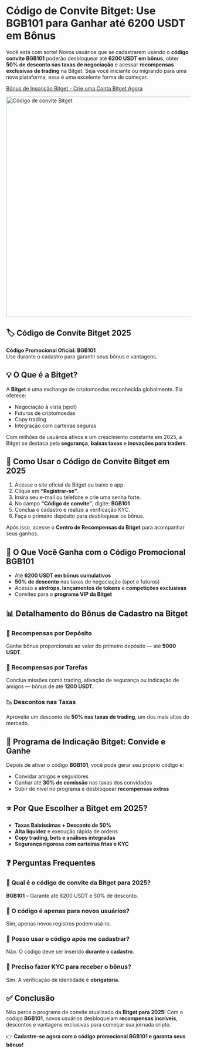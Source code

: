 <h1>Código de Convite Bitget: Use BGB101 para Ganhar até 6200 USDT em Bônus</h1>
<p>Você está com sorte! Novos usuários que se cadastrarem usando o <strong>código convite BGB101</strong> poderão desbloquear até <strong>6200 USDT em bônus</strong>, obter <strong>50% de desconto nas taxas de negociação</strong> e acessar <strong>recompensas exclusivas de trading</strong> na Bitget. Seja você iniciante ou migrando para uma nova plataforma, essa é uma excelente forma de começar.</p>

<p><a href="https://partner.bitget.com/bg/new1" target="_blank">Bônus de Inscrição Bitget - Crie uma Conta Bitget Agora</a></p>

<img src="https://images.mirror-media.xyz/publication-images/XAxjfIBpcAAXjLkUIdBYH.png" alt="Código de convite Bitget" width="600">

<h2>🏷️ <strong>Código de Convite Bitget 2025</strong></h2>
<p><strong>Código Promocional Oficial: BGB101</strong><br>Use durante o cadastro para garantir seus bônus e vantagens.</p>

<h2>💡 <strong>O Que é a Bitget?</strong></h2>
<p>A <strong>Bitget</strong> é uma exchange de criptomoedas reconhecida globalmente. Ela oferece:</p>
<ul>
<li>Negociação à vista (spot)</li>
<li>Futuros de criptomoedas</li>
<li>Copy trading</li>
<li>Integração com carteiras seguras</li>
</ul>
<p>Com milhões de usuários ativos e um crescimento constante em 2025, a Bitget se destaca pela <strong>segurança</strong>, <strong>baixas taxas</strong> e <strong>inovações para traders</strong>.</p>

<h2>📝 <strong>Como Usar o Código de Convite Bitget em 2025</strong></h2>
<ol>
<li>Acesse o site oficial da Bitget ou baixe o app.</li>
<li>Clique em <strong>“Registrar-se”</strong>.</li>
<li>Insira seu e-mail ou telefone e crie uma senha forte.</li>
<li>No campo <strong>“Código de convite”</strong>, digite: <strong>BGB101</strong></li>
<li>Conclua o cadastro e realize a verificação KYC.</li>
<li>Faça o primeiro depósito para desbloquear os bônus.</li>
</ol>
<p>Após isso, acesse o <strong>Centro de Recompensas da Bitget</strong> para acompanhar seus ganhos.</p>

<h2>🎁 <strong>O Que Você Ganha com o Código Promocional BGB101</strong></h2>
<ul>
<li>Até <strong>6200 USDT em bônus cumulativos</strong></li>
<li><strong>50% de desconto</strong> nas taxas de negociação (spot e futuros)</li>
<li>Acesso a <strong>airdrops, lançamentos de tokens</strong> e <strong>competições exclusivas</strong></li>
<li>Convites para o <strong>programa VIP da Bitget</strong></li>
</ul>

<h2>📊 <strong>Detalhamento do Bônus de Cadastro na Bitget</strong></h2>

<h3>🎯 Recompensas por Depósito</h3>
<p>Ganhe bônus proporcionais ao valor do primeiro depósito — até <strong>5000 USDT</strong>.</p>

<h3>🧩 Recompensas por Tarefas</h3>
<p>Conclua missões como trading, ativação de segurança ou indicação de amigos — bônus de até <strong>1200 USDT</strong>.</p>

<h3>📉 Descontos nas Taxas</h3>
<p>Aproveite um desconto de <strong>50% nas taxas de trading</strong>, um dos mais altos do mercado.</p>

<h2>🤝 <strong>Programa de Indicação Bitget: Convide e Ganhe</strong></h2>
<p>Depois de ativar o código <strong>BGB101</strong>, você pode gerar seu próprio código e:</p>
<ul>
<li>Convidar amigos e seguidores</li>
<li>Ganhar até <strong>30% de comissão</strong> nas taxas dos convidados</li>
<li>Subir de nível no programa e desbloquear <strong>recompensas extras</strong></li>
</ul>

<h2>⭐ <strong>Por Que Escolher a Bitget em 2025?</strong></h2>
<ul>
<li><strong>Taxas Baixíssimas + Desconto de 50%</strong></li>
<li><strong>Alta liquidez</strong> e execução rápida de ordens</li>
<li><strong>Copy trading, bots e análises integradas</strong></li>
<li><strong>Segurança rigorosa com carteiras frias e KYC</strong></li>
</ul>

<h2>❓ <strong>Perguntas Frequentes</strong></h2>

<h3>🔹 Qual é o código de convite da Bitget para 2025?</h3>
<p><strong>BGB101</strong> – Garante até 6200 USDT e 50% de desconto.</p>

<h3>🔹 O código é apenas para novos usuários?</h3>
<p>Sim, apenas novos registros podem usá-lo.</p>

<h3>🔹 Posso usar o código após me cadastrar?</h3>
<p>Não. O código deve ser inserido <strong>durante o cadastro</strong>.</p>

<h3>🔹 Preciso fazer KYC para receber o bônus?</h3>
<p>Sim. A verificação de identidade é <strong>obrigatória</strong>.</p>

<h2>✅ <strong>Conclusão</strong></h2>
<p>Não perca o programa de convite atualizado da <strong>Bitget para 2025</strong>! Com o código <strong>BGB101</strong>, novos usuários desbloqueiam <strong>recompensas incríveis</strong>, descontos e vantagens exclusivas para começar sua jornada cripto.</p>

<p>👉 <strong>Cadastre-se agora com o código promocional BGB101 e garanta seus bônus!</strong></p>

</body>
</html>
